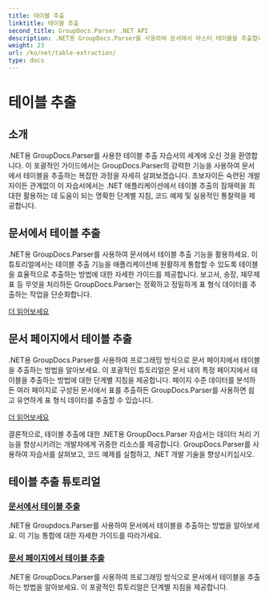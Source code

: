 ```yaml
---
title: 테이블 추출
linktitle: 테이블 추출
second_title: GroupDocs.Parser .NET API
description: .NET용 GroupDocs.Parser를 사용하여 문서에서 마스터 테이블을 추출합니다. 효율적인 데이터 처리를 위해 프로그래밍 방식으로 테이블을 추출하는 방법을 알아보세요.
weight: 23
url: /ko/net/table-extraction/
type: docs
---
```

# 테이블 추출

## 소개

.NET용 GroupDocs.Parser를 사용한 테이블 추출 자습서의 세계에 오신 것을 환영합니다. 이 포괄적인 가이드에서는 GroupDocs.Parser의 강력한 기능을 사용하여 문서에서 테이블을 추출하는 복잡한 과정을 자세히 살펴보겠습니다. 초보자이든 숙련된 개발자이든 관계없이 이 자습서에서는 .NET 애플리케이션에서 테이블 추출의 잠재력을 최대한 활용하는 데 도움이 되는 명확한 단계별 지침, 코드 예제 및 실용적인 통찰력을 제공합니다.

## 문서에서 테이블 추출
.NET용 GroupDocs.Parser를 사용하여 문서에서 테이블 추출 기능을 활용하세요. 이 튜토리얼에서는 테이블 추출 기능을 애플리케이션에 원활하게 통합할 수 있도록 테이블을 효율적으로 추출하는 방법에 대한 자세한 가이드를 제공합니다. 보고서, 송장, 재무제표 등 무엇을 처리하든 GroupDocs.Parser는 정확하고 정밀하게 표 형식 데이터를 추출하는 작업을 단순화합니다.

[더 읽어보세요](./extract-tables-from-document/)

## 문서 페이지에서 테이블 추출
.NET용 GroupDocs.Parser를 사용하여 프로그래밍 방식으로 문서 페이지에서 테이블을 추출하는 방법을 알아보세요. 이 포괄적인 튜토리얼은 문서 내의 특정 페이지에서 테이블을 추출하는 방법에 대한 단계별 지침을 제공합니다. 페이지 수준 데이터를 분석하든 여러 페이지로 구성된 문서에서 표를 추출하든 GroupDocs.Parser를 사용하면 쉽고 유연하게 표 형식 데이터를 추출할 수 있습니다.

[더 읽어보세요](./extract-tables-from-document-page/)

결론적으로, 테이블 추출에 대한 .NET용 GroupDocs.Parser 자습서는 데이터 처리 기능을 향상시키려는 개발자에게 귀중한 리소스를 제공합니다. GroupDocs.Parser를 사용하여 자습서를 살펴보고, 코드 예제를 실험하고, .NET 개발 기술을 향상시키십시오.
## 테이블 추출 튜토리얼
### [문서에서 테이블 추출](./extract-tables-from-document/)
.NET용 Groupdocs.Parser를 사용하여 문서에서 테이블을 추출하는 방법을 알아보세요. 이 기능 통합에 대한 자세한 가이드를 따라가세요.
### [문서 페이지에서 테이블 추출](./extract-tables-from-document-page/)
.NET용 GroupDocs.Parser를 사용하여 프로그래밍 방식으로 문서에서 테이블을 추출하는 방법을 알아보세요. 이 포괄적인 튜토리얼은 단계별 지침을 제공합니다.